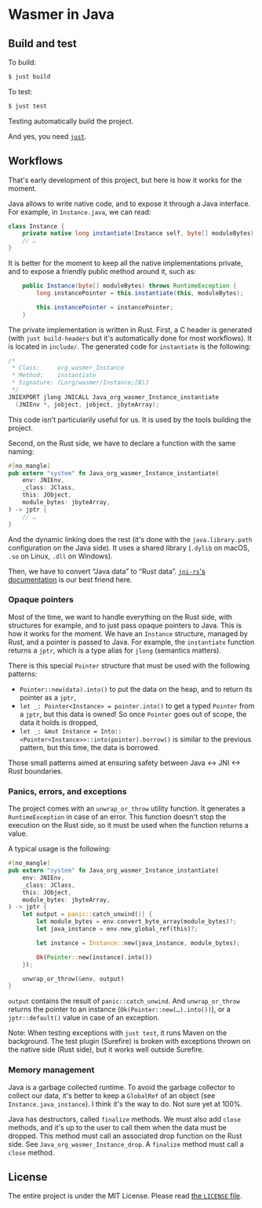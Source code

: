 # Wasmer in Java

## Build and test

To build:

```sh
$ just build
```

To test:

```sh
$ just test
```

Testing automatically build the project.

And yes, you need [`just`](https://github.com/casey/just/).

## Workflows

That's early development of this project, but here is how it works for
the moment.

Java allows to write native code, and to expose it through a Java
interface. For example, in `Instance.java`, we can read:

```java
class Instance {
    private native long instantiate(Instance self, byte[] moduleBytes) throws RuntimeException;
    // …
}
```

It is better for the moment to keep all the native implementations
private, and to expose a friendly public method around it, such as:

```java
    public Instance(byte[] moduleBytes) throws RuntimeException {
        long instancePointer = this.instantiate(this, moduleBytes);

        this.instancePointer = instancePointer;
    }
```

The private implementation is written in Rust. First, a C header is
generated (with `just build-headers` but it's automatically done for
most workflows). It is located in `include/`. The generated code for
`instantiate` is the following:

```c
/*
 * Class:     org_wasmer_Instance
 * Method:    instantiate
 * Signature: (Lorg/wasmer/Instance;[B)J
 */
JNIEXPORT jlong JNICALL Java_org_wasmer_Instance_instantiate
  (JNIEnv *, jobject, jobject, jbyteArray);
```

This code isn't particularily useful for us. It is used by the tools
building the project.

Second, on the Rust side, we have to declare a function with the same
naming:

```rust
#[no_mangle]
pub extern "system" fn Java_org_wasmer_Instance_instantiate(
    env: JNIEnv,
    _class: JClass,
    this: JObject,
    module_bytes: jbyteArray,
) -> jptr {
    // …
}
```

And the dynamic linking does the rest (it's done with the
`java.library.path` configuration on the Java side). It uses a shared
library (`.dylib` on macOS, `.so` on Linux, `.dll` on Windows).

Then, we have to convert “Java data” to “Rust data”. [`jni-rs`'s
documentation](https://docs.rs/jni/0.14.0/jni/index.html) is our best
friend here.

### Opaque pointers

Most of the time, we want to handle everything on the Rust side, with
structures for example, and to just pass opaque pointers to Java. This
is how it works for the moment. We have an `Instance` structure,
managed by Rust, and a pointer is passed to Java. For example, the
`instantiate` function returns a `jptr`, which is a type alias for
`jlong` (semantics matters).

There is this special `Pointer` structure that must be used with the
following patterns:

  * `Pointer::new(data).into()` to put the data on the heap, and to
    return its pointer as a `jptr`,
  * `let _: Pointer<Instance> = pointer.into()` to get a typed
    `Pointer` from a `jptr`, but this data is owned! So once `Pointer`
    goes out of scope, the data it holds is dropped,
  * `let _: &mut Instance =
    Into::<Pointer<Instance>>::into(pointer).borrow()` is similar to
    the previous pattern, but this time, the data is borrowed.

Those small patterns aimed at ensuring safety between Java <-> JNI <->
Rust boundaries.

### Panics, errors, and exceptions

The project comes with an `unwrap_or_throw` utility function. It
generates a `RuntimeException` in case of an error. This function
doesn't stop the execution on the Rust side, so it must be used when
the function returns a value.

A typical usage is the following:

```rust
#[no_mangle]
pub extern "system" fn Java_org_wasmer_Instance_instantiate(
    env: JNIEnv,
    _class: JClass,
    this: JObject,
    module_bytes: jbyteArray,
) -> jptr {
    let output = panic::catch_unwind(|| {
        let module_bytes = env.convert_byte_array(module_bytes)?;
        let java_instance = env.new_global_ref(this)?;

        let instance = Instance::new(java_instance, module_bytes);

        Ok(Pointer::new(instance).into())
    });

    unwrap_or_throw(&env, output)
}
```

`output` contains the result of `panic::catch_unwind`. And
`unwrap_or_throw` returns the pointer to an instance
(`Ok(Pointer::new(…).into())`), or a `jptr::default()` value in case
of an exception.

Note: When testing exceptions with `just test`, it runs Maven on the
background. The test plugin (Surefire) is broken with exceptions
thrown on the native side (Rust side), but it works well outside
Surefire.

### Memory management

Java is a garbage collected runtime. To avoid the garbage collector to
collect our data, it's better to keep a `GlobalRef` of an object (see
`Instance.java_instance`). I think it's the way to do. Not sure yet at
100%.

Java has destructors, called `finalize` methods. We must also add
`close` methods, and it's up to the user to call them when the data
must be dropped. This method must call an associated drop function on
the Rust side. See `Java_org_wasmer_Instance_drop`. A `finalize`
method must call a `close` method.

## License

The entire project is under the MIT License. Please read [the
`LICENSE` file][license].


[license]: https://github.com/wasmerio/wasmer/blob/master/LICENSE
